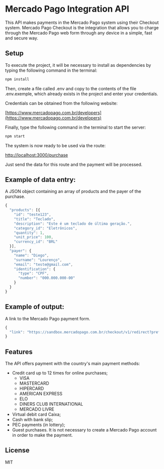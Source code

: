 # Mercado Pago Integration API

This API makes payments in the Mercado Pago system using their Checkout system. Mercado Pago Checkout is the integration that allows you to charge through the Mercado Pago web form through any device in a simple, fast and secure way.

## Setup

To execute the project, it will be necessary to install as dependencies by typing the following command in the terminal:

```bash
npm install
```

Then, create a file called .env and copy to the contents of the file .env.exemple, which already exists in the project and enter your credentials.

Credentials can be obtained from the following website:

[https://www.mercadopago.com.br/developers](https://www.mercadopago.com.br/developers)

Finally, type the following command in the terminal to start the server:

```bash
npm start
```
The system is now ready to be used via the route:

[http://localhost:3000/purchase](http://localhost:3000/purchase)

Just send the data for this route and the payment will be processed.

## Example of data entry:

A JSON object containing an array of products and the payer of the purchase.
 
```javascript
{
  "products": [{
    "id": "teste123",
    "title": "Teclado",
    "description": "Este é um teclado de última geração.",
    "category_id": "Eletrônicos",
    "quantity": 1,
    "unit_price": 100,
    "currency_id": "BRL"
  }],
  "payer": {
    "name": "Diego",
    "surname": "Lourenço",
    "email": "teste@gmail.com",
    "identification": {
      "type": "CPF",
      "number": "000.000.000-00"
    }
  }
}
```
## Example of output:

A link to the Mercado Pago payment form.

```javascript
{
  "link": "https://sandbox.mercadopago.com.br/checkout/v1/redirect?pref_id=582599346-5beacae6-271f-4254-90ea-5960a00046c0"
}
```

## Features

The API offers payment with the country's main payment methods:

* Credit card up to 12 times for online purchases;
  - VISA
  - MASTERCARD
  - HIPERCARD
  - AMERICAN EXPRESS
  - ELO
  - DINERS CLUB INTERNATIONAL
  - MERCADO LIVRE
* Virtual debit card Caixa;
* Cash with bank slip;
* PEC payments (in lottery);
* Guest purchases. It is not necessary to create a Mercado Pago account in order to make the payment.

## License

MIT

